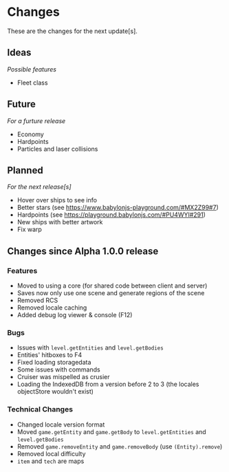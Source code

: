 # Changes

These are the changes for the next update[s].

## Ideas
*Possible features*

- Fleet class

## Future
*For a furture release*

- Economy
- Hardpoints
- Particles and laser collisions

## Planned
*For the next release[s]*

- Hover over ships to see info
- Better stars (see https://www.babylonjs-playground.com/#MX2Z99#7)
- Hardpoints (see https://playground.babylonjs.com/#PU4WYI#291)
- New ships with better artwork
- Fix warp

## Changes since Alpha 1.0.0 release

### Features

- Moved to using a core (for shared code between client and server)
- Saves now only use one scene and generate regions of the scene
- Removed RCS
- Removed locale caching
- Added debug log viewer & console (F12)

### Bugs

- Issues with `level.getEntities` and `level.getBodies`
- Entities' hitboxes to F4
- Fixed loading storagedata
- Some issues with commands
- Cruiser was mispelled as crusier
- Loading the IndexedDB from a version before 2 to 3 (the locales objectStore wouldn't exist)

### Technical Changes

- Changed locale version format
- Moved `game.getEntity` and `game.getBody` to `level.getEntities` and `level.getBodies`
- Removed `game.removeEntity` and `game.removeBody` (use `(Entity).remove`)
- Removed local difficulty
- `item` and `tech` are maps 